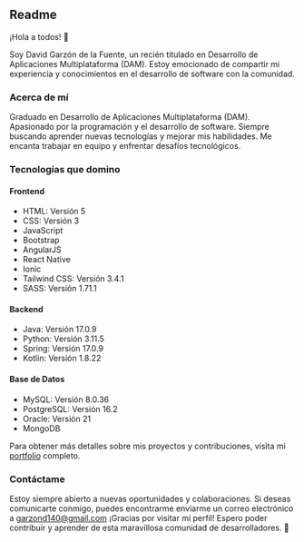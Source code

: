 ## Readme

¡Hola a todos! 👋

Soy David Garzón de la Fuente, un recién titulado en Desarrollo de Aplicaciones Multiplataforma (DAM). Estoy emocionado de compartir mi experiencia y conocimientos en el desarrollo de software con la comunidad.

### Acerca de mí
Graduado en Desarrollo de Aplicaciones Multiplataforma (DAM).
Apasionado por la programación y el desarrollo de software.
Siempre buscando aprender nuevas tecnologías y mejorar mis habilidades.
Me encanta trabajar en equipo y enfrentar desafíos tecnológicos.

### Tecnologías que domino
#### Frontend
- HTML: Versión 5
- CSS: Versión 3
- JavaScript
- Bootstrap
- AngularJS
- React Native
- Ionic
- Tailwind CSS: Versión 3.4.1
- SASS: Versión 1.71.1

#### Backend
- Java: Versión 17.0.9
- Python: Versión 3.11.5
- Spring: Versión 17.0.9
- Kotlin: Versión 1.8.22

#### Base de Datos
- MySQL: Versión 8.0.36
- PostgreSQL: Versión 16.2
- Oracle: Versión 21
- MongoDB

Para obtener más detalles sobre mis proyectos y contribuciones, visita mi [portfolio](#) completo.

### Contáctame
Estoy siempre abierto a nuevas oportunidades y colaboraciones. Si deseas comunicarte conmigo, puedes encontrarme enviarme un correo electrónico a garzond140@gmail.com
¡Gracias por visitar mi perfil! Espero poder contribuir y aprender de esta maravillosa comunidad de desarrolladores. 🚀
